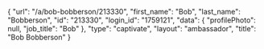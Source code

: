 {
    "url": "\/a\/bob-bobberson\/213330",
    "first_name": "Bob",
    "last_name": "Bobberson",
    "id": "213330",
    "login_id": "1759121",
    "data": {
        "profilePhoto": null,
        "job_title": "Bob"
    },
    "type": "captivate",
    "layout": "ambassador",
    "title": "Bob Bobberson"
}